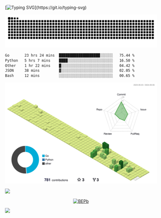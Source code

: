 [![Typing SVG](https://readme-typing-svg.demolab.com?font=JetBrains+Mono&duration=3000&center=true&vCenter=true&multiline=true&repeat=false&width=800&height=80&lines=Welcome+to+KevinMatt's+workshop;Do+not+go+gentle+into+that+good+night.)](https://git.io/typing-svg)

![snake-grid](https://raw.githubusercontent.com/kevinmatthe/kevinmatthe/output/github-contribution-grid-snake-dark.svg)

<!--START_SECTION:waka-->

```txt
Go       23 hrs 24 mins  ███████████████████░░░░░░   75.44 %
Python   5 hrs 7 mins    ████░░░░░░░░░░░░░░░░░░░░░   16.50 %
Other    1 hr 22 mins    █░░░░░░░░░░░░░░░░░░░░░░░░   04.42 %
JSON     38 mins         ▓░░░░░░░░░░░░░░░░░░░░░░░░   02.05 %
Bash     12 mins         ░░░░░░░░░░░░░░░░░░░░░░░░░   00.65 %
```

<!--END_SECTION:waka-->

<!--   profile-green-animate -->
![](./profile-3d-contrib/profile-green-animate.svg)

<!--  2d history skills -->
<img src="https://cr-skills-chart-widget.azurewebsites.net/api/api?username=kevinmatthe" width="auto"></img>

<p align="center"> 
<a href="https://github.com/ryo-ma/github-profile-trophy"><img src="https://github-profile-trophy.vercel.app/?username=kevinmatthe" alt="BEPb" /></a>
</p>

<img src="https://cr-ss-service.azurewebsites.net/api/ScreenShot?widget=summary&username=kevinmatthe" width="auto"></img>

